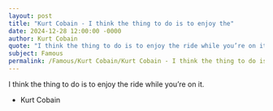 ```yaml
---
layout: post
title: "Kurt Cobain - I think the thing to do is to enjoy the"
date: 2024-12-28 12:00:00 -0000
author: Kurt Cobain
quote: "I think the thing to do is to enjoy the ride while you’re on it."
subject: Famous
permalink: /Famous/Kurt Cobain/Kurt Cobain - I think the thing to do is to enjoy the
---
```


I think the thing to do is to enjoy the ride while you’re on it.

- Kurt Cobain
